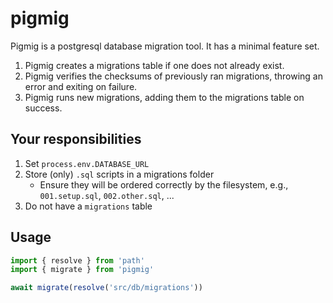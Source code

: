 # pigmig

Pigmig is a postgresql database migration tool. It has a minimal feature set.

1. Pigmig creates a migrations table if one does not already exist.
1. Pigmig verifies the checksums of previously ran migrations, throwing an error and exiting on failure.
1. Pigmig runs new migrations, adding them to the migrations table on success.

## Your responsibilities

1. Set `process.env.DATABASE_URL`
1. Store (only) `.sql` scripts in a migrations folder
    * Ensure they will be ordered correctly by the filesystem, e.g., `001.setup.sql`, `002.other.sql`, ...
1. Do not have a `migrations` table

## Usage

```typescript
import { resolve } from 'path'
import { migrate } from 'pigmig'

await migrate(resolve('src/db/migrations'))
```
